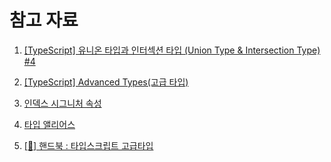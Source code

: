 

# 참고 자료

1. [[TypeScript] 유니온 타입과 인터섹션 타입 (Union Type & Intersection Type) #4](https://velog.io/@soulee__/TypeScript-Union-Type)

2. [[TypeScript] Advanced Types(고급 타입)](https://velog.io/@zeros0623/TypeScript-%EA%B3%A0%EA%B8%89-%ED%83%80%EC%9E%85)

3. [인덱스 시그니처 속성](https://yamoo9.gitbook.io/typescript/interface/index-signature)

4. [타입 앨리어스](https://poiemaweb.com/typescript-alias)

5. [[📖] 핸드북 : 타입스크립트 고급타입](https://typescript-kr.github.io/pages/advanced-types.html)